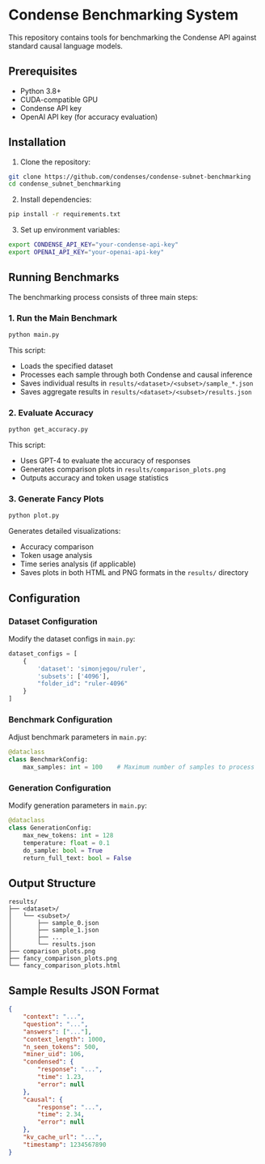 # Condense Benchmarking System

This repository contains tools for benchmarking the Condense API against standard causal language models.

## Prerequisites

- Python 3.8+
- CUDA-compatible GPU
- Condense API key
- OpenAI API key (for accuracy evaluation)

## Installation

1. Clone the repository:
```bash
git clone https://github.com/condenses/condense-subnet-benchmarking
cd condense_subnet_benchmarking
```

2. Install dependencies:
```bash
pip install -r requirements.txt
```

3. Set up environment variables:
```bash
export CONDENSE_API_KEY="your-condense-api-key"
export OPENAI_API_KEY="your-openai-api-key"
```

## Running Benchmarks

The benchmarking process consists of three main steps:

### 1. Run the Main Benchmark

```bash
python main.py
```

This script:
- Loads the specified dataset
- Processes each sample through both Condense and causal inference
- Saves individual results in `results/<dataset>/<subset>/sample_*.json`
- Saves aggregate results in `results/<dataset>/<subset>/results.json`

### 2. Evaluate Accuracy

```bash
python get_accuracy.py
```

This script:
- Uses GPT-4 to evaluate the accuracy of responses
- Generates comparison plots in `results/comparison_plots.png`
- Outputs accuracy and token usage statistics

### 3. Generate Fancy Plots

```bash
python plot.py
```

Generates detailed visualizations:
- Accuracy comparison
- Token usage analysis
- Time series analysis (if applicable)
- Saves plots in both HTML and PNG formats in the `results/` directory

## Configuration

### Dataset Configuration

Modify the dataset configs in `main.py`:

```python
dataset_configs = [
    {
        'dataset': 'simonjegou/ruler',
        'subsets': ['4096'],
        "folder_id": "ruler-4096"
    }
]
```

### Benchmark Configuration

Adjust benchmark parameters in `main.py`:

```python
@dataclass
class BenchmarkConfig:
    max_samples: int = 100    # Maximum number of samples to process
```

### Generation Configuration

Modify generation parameters in `main.py`:

```python
@dataclass
class GenerationConfig:
    max_new_tokens: int = 128
    temperature: float = 0.1
    do_sample: bool = True
    return_full_text: bool = False
```

## Output Structure

```
results/
├── <dataset>/
│   └── <subset>/
│       ├── sample_0.json
│       ├── sample_1.json
│       ├── ...
│       └── results.json
├── comparison_plots.png
├── fancy_comparison_plots.png
└── fancy_comparison_plots.html
```

## Sample Results JSON Format

```json
{
    "context": "...",
    "question": "...",
    "answers": ["..."],
    "context_length": 1000,
    "n_seen_tokens": 500,
    "miner_uid": 106,
    "condensed": {
        "response": "...",
        "time": 1.23,
        "error": null
    },
    "causal": {
        "response": "...",
        "time": 2.34,
        "error": null
    },
    "kv_cache_url": "...",
    "timestamp": 1234567890
}
```
